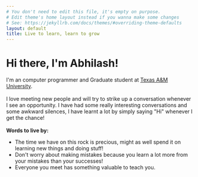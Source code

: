 ```yaml
---
# You don't need to edit this file, it's empty on purpose.
# Edit theme's home layout instead if you wanna make some changes
# See: https://jekyllrb.com/docs/themes/#overriding-theme-defaults
layout: default
title: Live to learn, learn to grow
---
```

<div class="blurb">
<h1>Hi there, I'm Abhilash!</h1>
<p>I'm an computer programmer and Graduate student at <a href="https://www.tamu.edu/">Texas A&M University</a>. 
<br><br>
I love meeting new people and will try to strike up a conversation whenever I see an opportunity.
I have had some really interesting conversations and some awkward silences, I have learnt a lot by simply saying "Hi" whenever I get the chance!
<br><br>
<b>Words to live by:</b> <br>
<ul>
<li>The time we have on this rock is precious, might as well spend it on learning new things and doing stuff!</li>
<li>Don't worry about making mistakes because you learn a lot more from your mistakes than your successes!</li> 
<li>Everyone you meet has something valuable to teach you.</li>
</ul>
</p>
</div><!-- /.blurb -->

